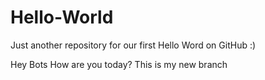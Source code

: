 # Hello-World
Just another repository for our first Hello Word on GitHub :)

Hey Bots How are you today?
This is my new branch
